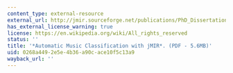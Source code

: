 ```yaml
---
content_type: external-resource
external_url: http://jmir.sourceforge.net/publications/PhD_Dissertation_2010.pdf
has_external_license_warning: true
license: https://en.wikipedia.org/wiki/All_rights_reserved
status: ''
title: '*Automatic Music Classification with jMIR*. (PDF - 5.6MB)'
uid: 0268a449-2e5e-4b36-a90c-ace10f5c13a9
wayback_url: ''
---
```

